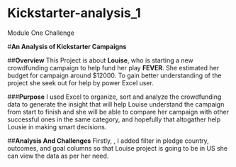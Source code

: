 # Kickstarter-analysis_1
Module One Challenge

#**An Analysis of Kickstarter Campaigns** 

##**Overview**
   This Project is about  **Louise**, who is starting a new crowdfunding campaign to help fund her play **FEVER**. She estimated her budget for campaign around              $12000. To gain better understanding of the project she seek out for help by power Excel user.
   
###**Purpose**
   I used Excel to organize, sort and analyze the crowdfunding data to generate the insight that will help Louise understand the campaign from start to finish and she      will be able to compare her campaign with other successful ones in the same category, and hopefully that altogather help Lousie in making smart decisions. 
   
##**Analysis And Challenges**
   Firstly, , I added filter in pledge country, outcomes, and goal columns so that Louise project is going to be in US she can view the data as per her need. 
   
